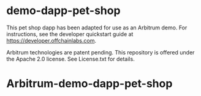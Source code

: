 # demo-dapp-pet-shop

This pet shop dapp has been adapted for use as an Arbitrum demo. For instructions, see the developer quickstart guide at https://developer.offchainlabs.com.

Arbitrum technologies are patent pending. This repository is offered under the Apache 2.0 license. See License.txt for details.
# Arbitrum-demo-dapp-pet-shop
